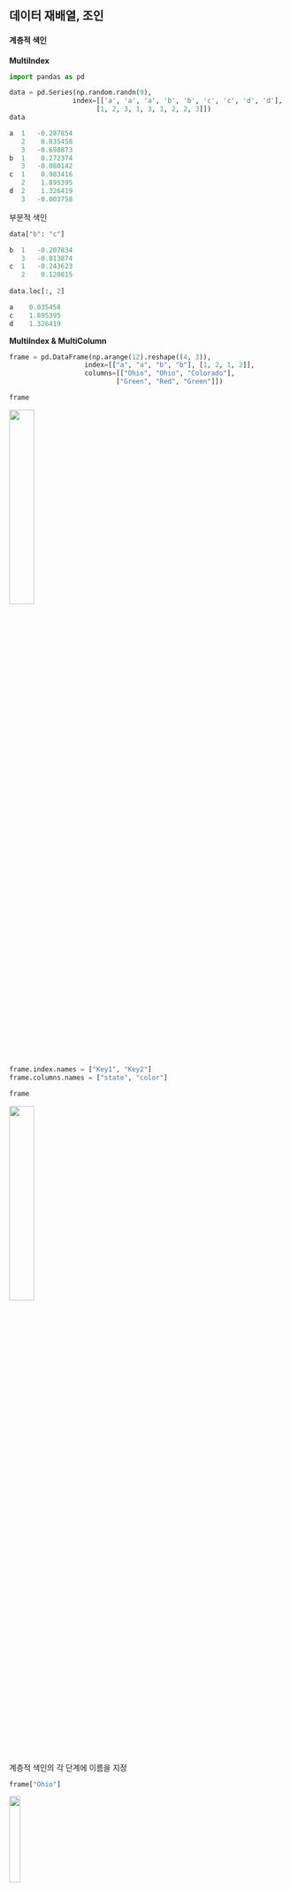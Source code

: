 ## 데이터 재배열, 조인

#### 계층적 색인

**MultiIndex**

```python
import pandas as pd

data = pd.Series(np.random.randn(9), 
                index=[['a', 'a', 'a', 'b', 'b', 'c', 'c', 'd', 'd'],
                      [1, 2, 3, 1, 3, 1, 2, 2, 3]])
data

a  1   -0.287854
   2    0.035458
   3   -0.698873
b  1    0.272374
   3   -0.080142
c  1    0.983416
   2    1.895395
d  2    1.326419
   3   -0.003758
```

부분적 색인

```python
data["b": "c"]

b  1   -0.207834
   3   -0.813874
c  1   -0.243623
   2    0.120815
    
data.loc[:, 2]

a    0.035458
c    1.895395
d    1.326419
```

**MultiIndex & MultiColumn**

 ```python
frame = pd.DataFrame(np.arange(12).reshape((4, 3)), 
                    index=[["a", "a", "b", "b"], [1, 2, 1, 2]],
                    columns=[["Ohio", "Ohio", "Colorado"],
                            ["Green", "Red", "Green"]])

frame
 ```

<img src="https://user-images.githubusercontent.com/58063806/118484231-f70d2580-b751-11eb-9821-f547a7d6ef30.png" width=30%/>

```python
frame.index.names = ["Key1", "Key2"]
frame.columns.names = ["state", "color"]

frame
```

<img src="https://user-images.githubusercontent.com/58063806/118484537-4eab9100-b752-11eb-8678-48150c98d1dc.png" width=30% />

계층적 색인의 각 단계에 이름을 지정

```python
frame["Ohio"]
```

<img src="https://user-images.githubusercontent.com/58063806/118484893-b5c94580-b752-11eb-8a11-375100e29f10.png" width=20% />

```python
frame.swaplevel(0, 1).sort_index(level=0)
```

<img src="https://user-images.githubusercontent.com/58063806/118485762-c4642c80-b753-11eb-90f6-ad6f9cef2881.png" width=30% />

상위 index Key1과 하위 index Key2를 바꾸고 상위 index (level 0)로 정렬

```python
frame = pd.DataFrame({"a" : range(7), "b": range(7, 0, -1), 
                      "c": ["one", "one", "one", "two", "two", "two", "two"],
                      "d" : [0, 1, 2, 0, 1, 2, 3]})

frame
```

<img src="https://user-images.githubusercontent.com/58063806/118486147-3ccaed80-b754-11eb-9bdd-4babc7efeac9.png" width=15% />

```python
frame2 = frame.set_index(["c", "d"])
# drop=False 옵션 : column을 남겨둠
frame2
# frame2.reset_index() : 계층적 색인 단계를 다시 컬럼으로 이동
```

<img src="https://user-images.githubusercontent.com/58063806/118486305-6b48c880-b754-11eb-86f8-adc3cb67d5e5.png" width=15% />

column c, d를 index로 변환

#### 데이터 조인

- merge : 하나 이상의 키를 기준으로 Dataframe의 로우를 합침 (SQL이나 관계형 DB의 join과 유사)
- concat : 하나의 축을 따라 객체를 이어붙임
- combine_first : 두 객체를 포개서 한 객체에서 누락된 데이터를 다른객체에 있는 값으로 채울 수 있도록 함

```python
import pandas as pd

df1 = pd.DataFrame({"key" : ["b", "b", "a", "c", "a", "a", "b"],
                   "data1" : range(7)})
df2 = pd.DataFrame({"key" : ["a", "b", "d"],
                   "data2" : range(3)})

print(df1)

  key  data1
0   b      0
1   b      1
2   a      2
3   c      3
4   a      4
5   a      5
6   b      6

print(df2)

  key  data2
0   a      0
1   b      1
2   d      2
```

```python
pd.merge(df1, df2)
# pd.merge(df1, df2, on="key")
# 병합할 컬럼을 명시해주지 않으면 중복된 컬럼의 이름을 키로 사용
```

<img src="https://user-images.githubusercontent.com/58063806/118488635-e7441000-b756-11eb-955a-6ade47a9f687.png" width=20%/>

두 객체에 중복된 컬럼이 없는 경우

```python
df3 = pd.DataFrame({"lkey" : ["b", "b", "a", "c", "a", "a", "b"],
                   "data1" : range(7)})
df4 = pd.DataFrame({"rkey" : ["a", "b", "d"],
                   "data2" : range(3)})

pd.merge(df3, df4, left_on="lkey", right_on="rkey")
```

<img src="https://user-images.githubusercontent.com/58063806/118489851-46eeeb00-b758-11eb-9247-9399778cd33a.png" width=25%/>

- merge함수는 기본적으로 **inner join을 수행해서 교집합의 결과**를 반환 
  - how="left" : 왼쪽 조인 (왼쪽의 모든 row 포함)
  - how="right" : 오른쪽 조인 (오른쪽의 모든 row 포함)
  - how="outer" : 외부 조인 (합집합의 결과)

```python
pd.merge(df1, df2, how="outer")
```

<img src="https://user-images.githubusercontent.com/58063806/118490552-0479de00-b759-11eb-93d3-16c0f31d724c.png" width=20% />

**다대다 조인**

```python
df1 = pd.DataFrame({"key" : ["b", "b", "a", "c", "a", "b"],
                  "data1" : range(6)})
df2 = pd.DataFrame({"key" : ["a", "b", "a", "b", "d"],
                  "data2" : range(5)})

print(df1)

  key  data1
0   b      0
1   b      1
2   a      2
3   c      3
4   a      4
5   b      5

print(df2)

  key  data2
0   a      0
1   b      1
2   a      2
3   b      3
4   d      4

pd.merge(df1, df2, how="inner")
```

<img src="https://user-images.githubusercontent.com/58063806/118492050-97674800-b75a-11eb-9a07-b826f052f99f.png" width=20% />

다대다 조인은 두 로우의 데카르트 곱을 반환 (df1의 b 3개, df2의 b 2개 => 총 6개의 b 값)

**여러 개의 키 병합**

```python
left = pd.DataFrame({"key1" : ["foo", "foo", "bar"],
                     "key2" : ["one", "two", "one"],
                     "lval" : [1, 2, 3]})
right = pd.DataFrame({"key1" : ["foo", "foo", "bar", "bar"],
                      "key2" : ["one", "one", "one", "two"],
                      "rval" : [4, 5, 6, 7]})

pd.merge(left, right, on=["key1", "key2"], how="outer")
```

<img src="https://user-images.githubusercontent.com/58063806/118492895-7ce19e80-b75b-11eb-9eb5-1b30e926345e.png" width=25% />

```python
pd.merge(left, right, on="key1", suffixes=("_left", "_right"))
```

<img src="https://user-images.githubusercontent.com/58063806/118493173-c8944800-b75b-11eb-997d-c2dd50631efa.png" width=30% />

겹치는 column 이름이 있는 경우 suffixes 옵션을 통해 겹치는 column 뒤에 붙일 문자열 지정

**색인 병합**

```python
left1 = pd.DataFrame({"key" : ["a", "b", "a", "a", "b", "c"],
                      "value" : range(6)})
right1 = pd.DataFrame({"group_val" : [3.5, 7]}, index=["a", "b"])
print(left1)

key  value
0   a      0
1   b      1
2   a      2
3   a      3
4   b      4
5   c      5

print(right1)

   group_val
a        3.5
b        7.0

pd.merge(left1, right1, left_on="key", right_index=True)
```

<img src="https://user-images.githubusercontent.com/58063806/118494031-acdd7180-b75c-11eb-863e-773138d54cfd.png" width=25% />

- 계층 색인된 데이터의 경우에는 병합시에 키 값으로 여러 개의 컬럼을 지정해서 병합

```python
left2 = pd.DataFrame([[1., 2.], [3., 4.], [5., 6.]],
                     index=["a", "c", "e"],
                     columns=["Ohio", "Nevada"])
right2 = pd.DataFrame([[7., 8.], [9., 10.], [11., 12.], [13, 14]],
                      index=["b", "c", "d", "e"],
                     columns=["Missouri", "Alabama"])

print(left2)

   Ohio  Nevada
a   1.0     2.0
c   3.0     4.0
e   5.0     6.0

print(right2)

   Missouri  Alabama
b       7.0      8.0
c       9.0     10.0
d      11.0     12.0
e      13.0     14.0

left2.join(right2, how="outer")
# pd.merge(left2, right2, how="outer", left_index=True, right_index=True)
```

<img src="https://user-images.githubusercontent.com/58063806/118495050-c3d09380-b75d-11eb-8b38-966cc15e2acf.png" width=30% />

- 색인으로 병합시에는 join 메서드를 사용하는 것이 편리
- join 메서드는 컬럼이 겹치지 않으며 완전히 같거나 유사한 색인 구조를 가진 여러 개의 DataFrame 객체를 병합할 때 유용
- join 메서드는 기본적으로는 left join을 수행

```python
s1 = pd.Series([0, 1], index=["a", "b"])
s2 = pd.Series([2, 3, 4], index=["c", "d", "e"])
s3 = pd.Series([5, 6], index=["f", "g"])
s4 = pd.Series([0, 1, 5, 6], index=["a", "b", "f", "g"])

pd.concat([s1, s4], axis=1, join="inner")

    0	1
a	0	0
b	1	1

pd.concat([s1, s4], axis=1, join_axes=[["a", "c", "b", "e"]])

	  0	  1
a	0.0	0.0
c	NaN	NaN
b	1.0	1.0
e	NaN	NaN
```

- concat 함수는 axis=0을 기본값으로 새로운 객체를 생성
- join="inner" 옵션으로 인해 교집합을 구할 수 있음 
- join_axes로 병합하려는 축을 직접 지정가능

```python
result = pd.concat([s1, s1, s3], keys=["one", "two", "three"])
# pd.concat({"one" : s1, "two" : s1, "three" : s3})과 같이 사용 가능
result

one    a    0
       b    1
two    a    0
       b    1
three  f    5
       g    6
```

- 병합 전의 개별 Series를 구분할 수 있도록 keys 옵션으로 계층적 색인 생성
  - axis=1로 병합할 경우 keys는 Dataframe의 column 명이 됨

```python
a = pd.Series([np.nan, 2.5, np.nan, 3.5, 4.5, np.nan],
              index=["f", "e", "d", "c", "b", "a"])
b = pd.Series(np.arange(len(a), dtype=np.float64), index=["f", "e", "d", "c", "b", "a"])
b[-1] = np.nan

print(a)

f    NaN
e    2.5
d    NaN
c    3.5
b    4.5
a    NaN

print(b)

f    0.0
e    1.0
d    2.0
c    3.0
b    4.0
a    NaN

b[:-2].combine_first(a[2:])
# np.where(pd.isnull(a), b, a)와 동일한 연산 + 정렬
```

<img src="https://user-images.githubusercontent.com/58063806/118499938-55da9b00-b762-11eb-8e53-c513f6cfd11f.png" width=10%/>

```python
df1 = pd.DataFrame({"a" : [1., np.nan, 5., np.nan],
                    "b" : [np.nan, 2., np.nan, 6.],
                    "c" : range(2, 18, 4)})

df2 = pd.DataFrame({"a" : [5., 4., np.nan, 3., 7.],
                    "b" : [np.nan, 3., 4., 6., 8.]})

print(df1)

     a    b   c
0  1.0  NaN   2
1  NaN  2.0   6
2  5.0  NaN  10
3  NaN  6.0  14

print(df2)

     a    b
0  5.0  NaN
1  4.0  3.0
2  NaN  4.0
3  3.0  6.0
4  7.0  8.0

df1.combine_first(df2)
```

<img src="https://user-images.githubusercontent.com/58063806/118500716-fdf06400-b762-11eb-8fa8-5c9d245ff7c9.png" width=20% />

두 객체의 합집합을 구하면서 메서드를 호출한 객체의 결측값은 메서드의 인자로 넘긴 객체에 있는 값으로 채움

#### 재형성과 피벗

- stack : 데이터의 컬럼을 로우로 피벗
- unstack : 데이터의 로우를 컬럼으로 피벗

```python
import pandas as pd

data = pd.DataFrame(np.arange(6).reshape((2, 3)),
                    index=pd.Index(["Ohio", "Colorado"], name="state"),
                    columns=pd.Index(["one", "two", "three"], name="number"))
data
```

<img src="https://user-images.githubusercontent.com/58063806/118657888-d662cf80-b826-11eb-9433-87c1b560df87.png" width=25% />

```python
data.stack()

state     number
Ohio      one       0
          two       1
          three     2
Colorado  one       3
          two       4
          three     5
```

```python
data.stack().unstack(0)
```

<img src="https://user-images.githubusercontent.com/58063806/118658454-5a1cbc00-b827-11eb-80ee-910835fcba64.png" width=25% />

```python
data.stack().unstack(1)
```

<img src="https://user-images.githubusercontent.com/58063806/118658561-77ea2100-b827-11eb-8aff-d86f6facb362.png" width=25% />

- DataFrame을 unstack() 할 때 unstack 레벨은 결과에서 가장 낮은 단계가 됨 

**pivot**

- 긴 형식에서 넓은 형식으로

<img src="https://user-images.githubusercontent.com/58063806/118661672-4de62e00-b82a-11eb-9a65-d7191c3c798a.png" width=100%/>

```python
# 시간 간격을 나타내기 위한 자료형 (연도와 분기 컬럼을 결합)
periods = pd.PeriodIndex(year=data.year, quarter=data.quarter, name="date")
columns = pd.Index(["realgdp", "infl", "unemp"], name="item")
# data column 재설정
data = data.reindex(columns=columns)
data.index = periods.to_timestamp("D", "end")
# item의 값들을 row로 늘어뜨리고 column 이름 설정
ldata = data.stack().reset_index().rename(columns={0 : "value"})

ldata[:10]
```

<img src="https://user-images.githubusercontent.com/58063806/118662439-f5fbf700-b82a-11eb-86b9-ce6e60b804d2.png" width=40% />

- 이를 긴 형식이라고 부르며, 여러 시계열이나 둘 이상의 키를 가지는 관측 데이터에서 사용 
- 여기서는 date와 item이 키 역할을 하는데 이를 관계형 데이터베이스 관점에서 보면 이는 primary key가 되어 관계 무결성과 쉬운 조인 연산을 가능하게 함 

```python
# 처음 두 인자는 로우와 컬럼 색인으로 사용될 이름이고 마지막 인자는 DataFrame에 채워 넣을 값을 담고 있는 컬럼 이름
pivoted = ldata.pivot("date", "item", "value")

pivoted.head(10)
```

<img src="https://user-images.githubusercontent.com/58063806/118663147-8afef000-b82b-11eb-9543-8aa8985b9310.png" width=40% />

- 길이가 긴 형식으로 작업이 용이하지 않을 경우에는 하나의 DataFrame에 date 컬럼의 시간값으로 색인된 개별 item을 컬럼으로 포함시키는 것도 가능 

```python
ldata["value2"] = np.random.randn(len(ldata))
pivoted = ldata.pivot("date", "item")
# ldata.set_index(["date", "item"]).unstack("item")과 동일한 결과

pivoted
```

<img src="https://user-images.githubusercontent.com/58063806/118664348-5a6b8600-b82c-11eb-9dcc-56991b9d37e2.png" width=60%/>

- 두 개의 컬럼을 동시에 변형하면서 계층적 컬럼을 가지는 DataFrame을 생성

**melt**

- pivot과 반대되는 연산으로 넓은 형식에서 긴 형식으로 

<img src="https://user-images.githubusercontent.com/58063806/118666121-df0ad400-b82d-11eb-8740-9d495a617310.png" width=20% />

```python
melted = pd.melt(df, ["key"])
melted
```

key 컬럼을 그룹 구분자로 사용하고 다른 컬럼을 데이터 값으로 사용

<img src="https://user-images.githubusercontent.com/58063806/118666306-082b6480-b82e-11eb-94d0-aca1117aa656.png" width=20% />

```python
pd.melt(df, value_vars=["key", "A", "B"])
```

<img src="https://user-images.githubusercontent.com/58063806/118666630-4c1e6980-b82e-11eb-9dbf-83be6022a4a7.png" width=17% />

그룹 구분자 없이 데이터 값으로 사용할 컬럼을 지정  
